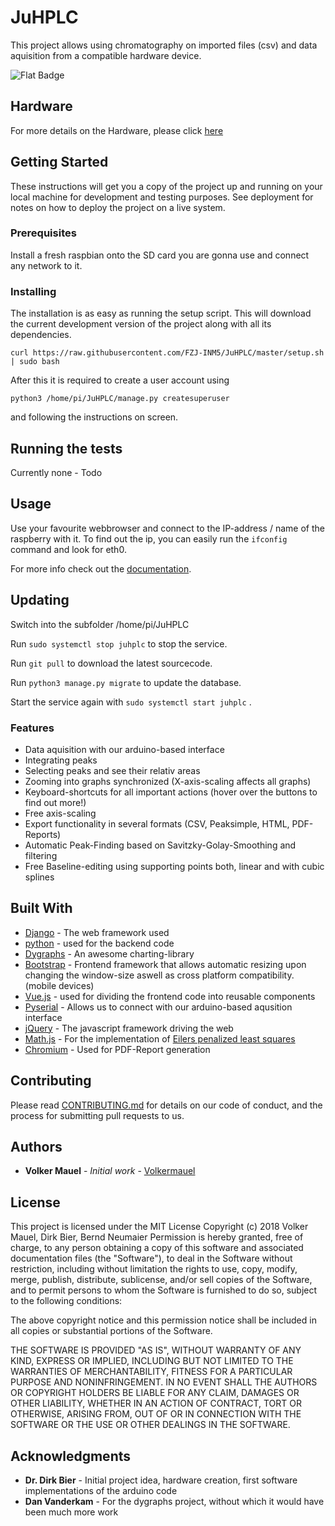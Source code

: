# JuHPLC

This project allows using chromatography on imported files (csv) and data aquisition from a compatible hardware device.

![Flat Badge](https://readthedocs.org/projects/juhplc/badge/?version=latest&style=flat)

## Hardware
For more details on the Hardware, please click [here](https://github.com/FZJ-INM5/JuHPLC-Hardware)

## Getting Started

These instructions will get you a copy of the project up and running on your local machine for development and testing purposes. 
See deployment for notes on how to deploy the project on a live system.

### Prerequisites

Install a fresh raspbian onto the SD card you are gonna use and connect any network to it.

### Installing

The installation is as easy as running the setup script. This will download the current development version of the project along with all its dependencies.

```
curl https://raw.githubusercontent.com/FZJ-INM5/JuHPLC/master/setup.sh | sudo bash
```

After this it is required to create a user account using
```
python3 /home/pi/JuHPLC/manage.py createsuperuser
```
and following the instructions on screen.

## Running the tests

Currently none - Todo

## Usage

Use your favourite webbrowser and connect to the IP-address / name of the raspberry with it.
To find out the ip, you can easily run the ``` ifconfig ``` command and look for eth0.

For more info check out the [documentation](https://juhplc.readthedocs.io/en/latest/).

## Updating
Switch into the subfolder /home/pi/JuHPLC

Run ```sudo systemctl stop juhplc``` to stop the service.

Run ``` git pull ``` to download the latest sourcecode.

Run ```python3 manage.py migrate``` to update the database.

Start the service again with ```sudo systemctl start juhplc``` .


### Features
* Data aquisition with our arduino-based interface
* Integrating peaks
* Selecting peaks and see their relativ areas
* Zooming into graphs synchronized (X-axis-scaling affects all graphs)
* Keyboard-shortcuts for all important actions (hover over the buttons to find out more!)
* Free axis-scaling
* Export functionality in several formats (CSV, Peaksimple, HTML, PDF-Reports)
* Automatic Peak-Finding based on Savitzky-Golay-Smoothing and filtering
* Free Baseline-editing using supporting points both, linear and with cubic splines

## Built With

* [Django](https://www.djangoproject.com/) - The web framework used
* [python](https://www.python.org/) - used for the backend code
* [Dygraphs](http://dygraphs.com/) - An awesome charting-library
* [Bootstrap](https://getbootstrap.com/) - Frontend framework that allows automatic resizing upon changing the window-size aswell as cross platform compatibility. (mobile devices)
* [Vue.js](https://vuejs.org/) - used for dividing the frontend code into reusable components
* [Pyserial](https://pythonhosted.org/pyserial/) - Allows us to connect with our arduino-based aqusition interface
* [jQuery](https://jquery.com/) - The javascript framework driving the web
* [Math.js](http://mathjs.org/) - For the implementation of [Eilers penalized least squares](https://pubs.acs.org/doi/abs/10.1021/ac034173t)
* [Chromium](https://www.chromium.org/) - Used for PDF-Report generation

## Contributing

Please read [CONTRIBUTING.md](https://gist.github.com/PurpleBooth/b24679402957c63ec426) for details on our code of conduct, and the process for submitting pull requests to us.

## Authors

* **Volker Mauel** - *Initial work* - [Volkermauel](https://github.com/volkermauel)

## License

This project is licensed under the MIT License
Copyright (c) 2018 Volker Mauel, Dirk Bier, Bernd Neumaier
Permission is hereby granted, free of charge, to any person obtaining a copy of this software and associated documentation files (the "Software"), to deal in the Software without restriction, including without limitation the rights to use, copy, modify, merge, publish, distribute, sublicense, and/or sell copies of the Software, and to permit persons to whom the Software is furnished to do so, subject to the following conditions:

The above copyright notice and this permission notice shall be included in all copies or substantial portions of the Software.

THE SOFTWARE IS PROVIDED "AS IS", WITHOUT WARRANTY OF ANY KIND, EXPRESS OR IMPLIED, INCLUDING BUT NOT LIMITED TO THE WARRANTIES OF MERCHANTABILITY, FITNESS FOR A PARTICULAR PURPOSE AND NONINFRINGEMENT. IN NO EVENT SHALL THE AUTHORS OR COPYRIGHT HOLDERS BE LIABLE FOR ANY CLAIM, DAMAGES OR OTHER LIABILITY, WHETHER IN AN ACTION OF CONTRACT, TORT OR OTHERWISE, ARISING FROM, OUT OF OR IN CONNECTION WITH THE SOFTWARE OR THE USE OR OTHER DEALINGS IN THE SOFTWARE.


## Acknowledgments
* **Dr. Dirk Bier** - Initial project idea, hardware creation, first software implementations of the arduino code
* **Dan Vanderkam** - For the dygraphs project, without which it would have been much more work
